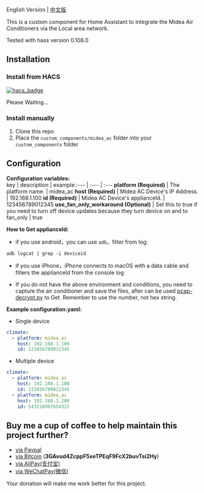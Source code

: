 
English Version | [中文版](./中文.md#)

This is a custom component for Home Assistant to integrate the Midea Air Conditioners via the Local area network.

Tested with hass version 0.108.0

## Installation

### Install from HACS
[![hacs_badge](https://img.shields.io/badge/HACS-Default-orange.svg)](https://github.com/custom-components/hacs)

Please Waiting...

### Install manually
1. Clone this repo
2. Place the `custom_components/midea_ac` folder into your `custom_components` folder

## Configuration

**Configuration variables:**  
key | description | example 
:--- | :--- | :---
**platform (Required)** | The platform name. | midea_ac
**host (Required)** | Midea AC Device's IP Address. | 192.168.1.100
**id (Required)** | Midea AC Device's applianceId. | 123456789012345
**use_fan_only_workaround (Optional)** | Set this to true if you need to turn off device updates because they turn device on and to fan_only | true

**How to Get applianceId:**

- if you use android，you can use ```adb```，filter from log:
```shell
adb logcat | grep -i deviceid
```

- if you use iPhone，iPhone connects to macOS with a data cable and filters the applianceId from the console log

- If you do not have the above environment and conditions, you need to capture the air conditioner and save the files, after can be used [pcap-decrypt.py](./pcap-decrypt.py#) to Get. Remember to use the number, not hex string.

**Example configuration.yaml:**
* Single device
```yaml
climate:
  - platform: midea_ac
    host: 192.168.1.100
    id: 123456789012345
```
* Multiple device
```yaml
climate:
  - platform: midea_ac
    host: 192.168.1.100
    id: 123456789012345
  - platform: midea_ac
    host: 192.168.1.200
    id: 543210987654321
```

## Buy me a cup of coffee to help maintain this project further?

- [via Paypal](https://www.paypal.me/himaczhou)
- [via Bitcoin](bitcoin:3GAvud4ZcppF5xeTPEqF9FcX2buvTsi2Hy) (**3GAvud4ZcppF5xeTPEqF9FcX2buvTsi2Hy**)
- [via AliPay(支付宝)](https://i.loli.net/2020/05/08/nNSTAPUGDgX2sBe.png)
- [via WeChatPay(微信)](https://i.loli.net/2020/05/08/ouj6SdnVirDzRw9.jpg)

Your donation will make me work better for this project.
